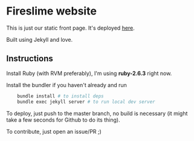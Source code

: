 # Fireslime website

This is just our static front page. It's deployed [here](https://fireslime.xyz).

Built using Jekyll and love.

## Instructions

Install Ruby (with RVM preferably), I'm using **ruby-2.6.3** right now.

Install the bundler if you haven't already and run

```bash
    bundle install # to install deps
    bundle exec jekyll server # to run local dev server
```

To deploy, just push to the master branch, no build is necessary (it might take a few seconds for Github to do its thing).

To contribute, just open an issue/PR ;)
